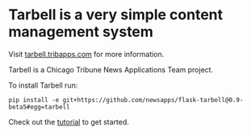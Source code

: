 # Tarbell is a very simple content management system

Visit [tarbell.tribapps.com](http://tarbell.tribapps.com) for more information.

Tarbell is a Chicago Tribune News Applications Team project.

To install Tarbell run:

    pip install -e git+https://github.com/newsapps/flask-tarbell@0.9-beta5#egg=tarbell

Check out the [tutorial](http://tarbell.readthedocs.org/en/0.9-beta5/tutorial.html) to get started.
